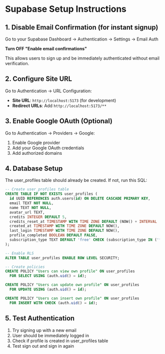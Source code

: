 # Supabase Setup Instructions

## 1. Disable Email Confirmation (for instant signup)

Go to your Supabase Dashboard → Authentication → Settings → Email Auth

**Turn OFF "Enable email confirmations"**

This allows users to sign up and be immediately authenticated without email verification.

## 2. Configure Site URL

Go to Authentication → URL Configuration:
- **Site URL**: `http://localhost:5173` (for development)
- **Redirect URLs**: Add `http://localhost:5173/**`

## 3. Enable Google OAuth (Optional)

Go to Authentication → Providers → Google:
1. Enable Google provider
2. Add your Google OAuth credentials
3. Add authorized domains

## 4. Database Setup

The user_profiles table should already be created. If not, run this SQL:

```sql
-- Create user_profiles table
CREATE TABLE IF NOT EXISTS user_profiles (
  id UUID REFERENCES auth.users(id) ON DELETE CASCADE PRIMARY KEY,
  email TEXT NOT NULL,
  name TEXT NOT NULL,
  avatar_url TEXT,
  credits INTEGER DEFAULT 5,
  credits_reset_at TIMESTAMP WITH TIME ZONE DEFAULT (NOW() + INTERVAL '3 hours'),
  created_at TIMESTAMP WITH TIME ZONE DEFAULT NOW(),
  last_login TIMESTAMP WITH TIME ZONE DEFAULT NOW(),
  profile_completed BOOLEAN DEFAULT FALSE,
  subscription_type TEXT DEFAULT 'free' CHECK (subscription_type IN ('free', 'premium'))
);

-- Enable RLS
ALTER TABLE user_profiles ENABLE ROW LEVEL SECURITY;

-- Create policies
CREATE POLICY "Users can view own profile" ON user_profiles
  FOR SELECT USING (auth.uid() = id);

CREATE POLICY "Users can update own profile" ON user_profiles
  FOR UPDATE USING (auth.uid() = id);

CREATE POLICY "Users can insert own profile" ON user_profiles
  FOR INSERT WITH CHECK (auth.uid() = id);
```

## 5. Test Authentication

1. Try signing up with a new email
2. User should be immediately logged in
3. Check if profile is created in user_profiles table
4. Test sign out and sign in again